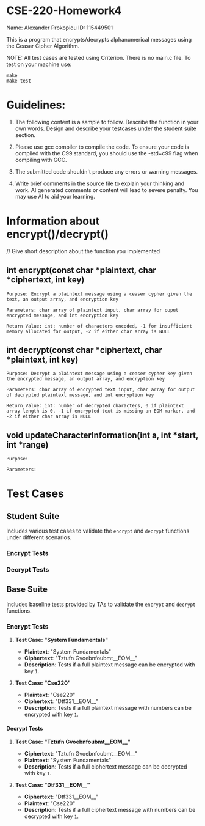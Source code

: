 # CSE-220-Homework4
Name: Alexander Prokopiou
ID: 115449501

This is a program that encrypts/decrypts alphanumerical messages using the Ceasar Cipher Algorithm.

NOTE: All test cases are tested using Criterion. There is no main.c file. To test on your machine use:

    make 
    make test

# Guidelines:

1. The following content is a sample to follow. Describe the function in your own words. Design and describe your testcases under the student suite section.

2. Please use gcc compiler to compile the code. To ensure your code is compiled with the C99 standard, you should use the -std=c99 flag when compiling with GCC.

3. The submitted code shouldn't produce any errors or warning messages.

4. Write brief comments in the source file to explain your thinking and work. AI generated comments or content will lead to severe penalty. You may use AI to aid your learning.

# Information about encrypt()/decrypt()

// Give short description about the function you implemented

## int encrypt(const char *plaintext, char *ciphertext, int key)

    Purpose: Encrypt a plaintext message using a ceaser cypher given the text, an output array, and encryption key

    Parameters: char array of plaintext input, char array for ouput encrypted message, and int encryption key

    Return Value: int: number of characters encoded, -1 for insufficient memory allocated for output, -2 if either char array is NULL 

## int decrypt(const char *ciphertext, char *plaintext, int key) 

    Purpose: Decrypt a plaintext message using a ceaser cypher key given the encrypted message, an output array, and encryption key
     
    Parameters: char array of encrypted text input, char array for output of decrypted plaintext message, and int encryption key
    
    Return Value: int: number of decrypted characters, 0 if plaintext array length is 0, -1 if encrypted text is missing an EOM marker, and -2 if either char array is NULL

 ## void updateCharacterInformation(int a, int *start, int *range) 

    Purpose:
  
    Parameters:

# Test Cases

## Student Suite

Includes various test cases to validate the `encrypt` and `decrypt` functions under different scenarios.

### Encrypt Tests
### Decrypt Tests


## Base Suite

Includes baseline tests provided by TAs to validate the `encrypt` and `decrypt` functions.

### Encrypt Tests

1. **Test Case: "System Fundamentals"**
   - **Plaintext**: "System Fundamentals"
   - **Ciphertext**: "Tztufn Gvoebnfoubmt__EOM__"
   - **Description**: Tests if a full plaintext message can be encrypted with key `1`.

2. **Test Case: "Cse220"**
   - **Plaintext**: "Cse220"
   - **Ciphertext**: "Dtf331__EOM__"
   - **Description**: Tests if a full plaintext message with numbers can be encrypted with key `1`.

#### Decrypt Tests

1. **Test Case: "Tztufn Gvoebnfoubmt__EOM__"**
   - **Ciphertext**: "Tztufn Gvoebnfoubmt__EOM__"
   - **Plaintext**: "System Fundamentals"
   - **Description**: Tests if a full ciphertext message can be decrypted with key `1`.

2. **Test Case: "Dtf331__EOM__"**
   - **Ciphertext**: "Dtf331__EOM__"
   - **Plaintext**: "Cse220"
   - **Description**: Tests if a full ciphertext message with numbers can be decrypted with key `1`.
